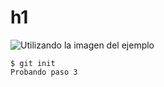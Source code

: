 # h1
![Utilizando la imagen del ejemplo](https://octodex.github.com/images/yaktocat.png)
```
$ git init
Probando paso 3
```
